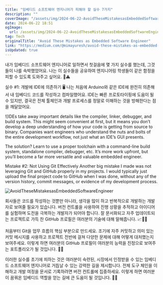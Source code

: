 ```yaml
---
title: "임베디드 소프트웨어 엔지니어가 피해야 할 실수 7가지"
description: ""
coverImage: "/assets/img/2024-06-22-AvoidTheseMistakesasEmbeddedSoftwareEngineer_0.png"
date: 2024-06-22 18:51
ogImage:
  url: /assets/img/2024-06-22-AvoidTheseMistakesasEmbeddedSoftwareEngineer_0.png
tag: Tech
originalTitle: "Avoid These Mistakes as Embedded Software Engineer"
link: "https://medium.com/@mimayuresh/avoid-these-mistakes-as-embedded-software-engineers-00d28bb9d53b"
isUpdated: true
---
```


내가 임베디드 소프트웨어 엔지니어로 일하면서 첫걸음에 몇 가지 실수를 했는데, 그것들이 나를 속박했었어요. 나는 이 실수들을 공유하여 엔지니어링 학생들이 같은 함정을 피할 수 있도록 도와주고 싶어요. 🚫⚠️

실수 #1: 개발에 IDE에 의존하기 🖥️
나는 처음에 Arduino와 같은 IDE에 완전히 의존해서 내 임베디드 코드를 작성하고 컴파일했어요. IDE는 빠른 프로토타이핑에 도움이 될 수 있지만, 결국은 전체 툴체인과 개발 프로세스를 정말로 이해하는 것을 방해한다는 점을 깨달았어요.

<div class="content-ad"></div>

![IDEs take away important details like the compiler, linker, debugger, and build system. This might seem convenient at first, but it means you don’t develop a deep understanding of how your code is getting from source to binary. Companies want engineers who understand the nuts and bolts of the entire development workflow, not just what an IDE’s GUI presents.

The solution? Learn to use a proper toolchain with a command-line build system, standalone compiler, debugger, etc. It’s more work upfront, but you’ll become a far more versatile and valuable embedded engineer.

Mistake #2: Not Using Git Effectively
Another big mistake I made was not leveraging Git and GitHub properly in my projects. I would typically just upload the final project code to GitHub when I was done, without any of the version history, commit messages, or evidence of my development process.

<div class="content-ad"></div>

![AvoidTheseMistakesasEmbeddedSoftwareEngineer](/assets/img/2024-06-22-AvoidTheseMistakesasEmbeddedSoftwareEngineer_2.png)

회사들은 코드를 작성하는 것뿐만 아니라, 생각을 많이 하고 반복적으로 개발하는 개발자로 보여줄 필요가 있습니다. 버전 컨트롤을 사용하여 진행 상황을 추적하고 아이디어를 실험하며 도전을 극복하는 개발자가 되어야 합니다. 잘 문서화되고 자주 업데이트되는 프로젝트로 가득 찬 GitHub 프로필은 여러분의 기술에 대해 말해줍니다. 📈👨‍💻

처음부터 Git을 업무 흐름의 핵심 부분으로 만드세요. 조기에 자주 커밋하고 의미 있는 커밋 메시지를 사용하고 프로젝트 전반에 걸쳐 다양한 문제에 대해 어떻게 대처했는지 보여주세요. 이렇게 하면 여러분의 GitHub 프로필이 여러분의 능력을 진정으로 보여주는 포트폴리오가 될 것입니다. 🔄📝

이러한 실수를 초기에 피하는 것은 여러분이 숙련된, 시장에서 인정받을 수 있는 임베디드 소프트웨어 엔지니어로 거듭날 수 있는 강력한 길을 제시합니다. 전체 도구 체인을 이해하고 개발 여정을 문서로 기록하려면 버전 컨트롤에 집중하세요. 이렇게 하면 여러분이 꿈꿔온 임베디드 역할을 얻는 길에 큰 도움이 될 것입니다. 🚀🌟
